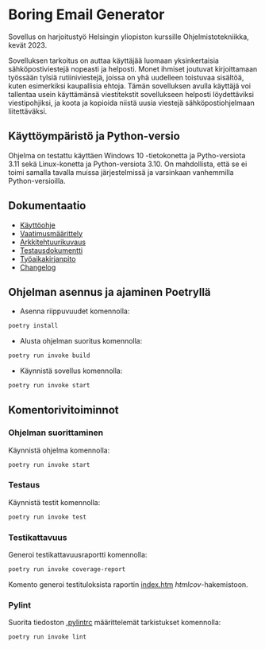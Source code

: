 # Boring Email Generator

Sovellus on harjoitustyö Helsingin yliopiston kurssille Ohjelmistotekniikka, kevät 2023.

Sovelluksen tarkoitus on auttaa käyttäjää luomaan yksinkertaisia sähköpostiviestejä nopeasti ja helposti.
Monet ihmiset joutuvat kirjoittamaan työssään tylsiä rutiiniviestejä, joissa on yhä uudelleen toistuvaa sisältöä, kuten esimerkiksi kaupallisia ehtoja. 
Tämän sovelluksen avulla käyttäjä voi tallentaa usein käyttämänsä viestitekstit sovellukseen helposti löydettäviksi viestipohjiksi, ja koota ja kopioida niistä uusia viestejä sähköpostiohjelmaan liitettäväksi.

## Käyttöympäristö ja Python-versio
Ohjelma on testattu käyttäen Windows 10 -tietokonetta ja Pytho-versiota 3.11 sekä Linux-konetta ja Python-versiota 3.10. On mahdollista, että se ei toimi samalla tavalla muissa järjestelmissä ja varsinkaan vanhemmilla Python-versioilla.

## Dokumentaatio
- [Käyttöohje](./dokumentaatio/kayttoohje.md)
- [Vaatimusmäärittely](./dokumentaatio/vaatimusmaarittely.md)
- [Arkkitehtuurikuvaus](./dokumentaatio/arkkitehtuuri.md)
- [Testausdokumentti](./dokumentaatio/testaus.md)
- [Työaikakirjanpito](./dokumentaatio/tuntikirjanpito.md)
- [Changelog](./dokumentaatio/Changelog.md)

## Ohjelman asennus ja ajaminen Poetryllä

- Asenna riippuvuudet komennolla:

```bash
poetry install
```

- Alusta ohjelman suoritus komennolla:

```bash
poetry run invoke build
```

- Käynnistä sovellus komennolla:

```bash
poetry run invoke start
```

## Komentorivitoiminnot

### Ohjelman suorittaminen

Käynnistä ohjelma komennolla:

```bash
poetry run invoke start
```

### Testaus

Käynnistä testit komennolla:

```bash
poetry run invoke test
```

### Testikattavuus

Generoi testikattavuusraportti komennolla:

```bash
poetry run invoke coverage-report
```

Komento generoi testituloksista raportin [index.htm](./dokumentaatio/kuvat/Screenshot%202023-05-11%20at%2012-56-03%20Coverage%20report.png) _htmlcov_-hakemistoon.

### Pylint

Suorita tiedoston [.pylintrc](./.pylintrc) määrittelemät tarkistukset komennolla:

```bash
poetry run invoke lint
```

